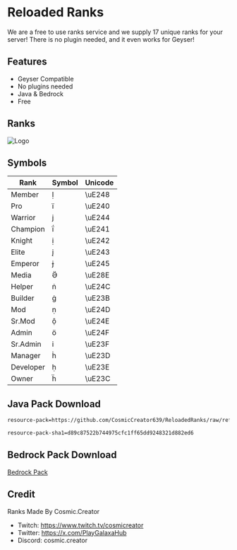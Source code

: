 
#  Reloaded Ranks

We are a free to use ranks service and we supply 17 unique ranks for your server! There is no plugin needed, and it even works for Geyser!




## Features

- Geyser Compatible
- No plugins needed
- Java & Bedrock
- Free


## Ranks
![Logo](https://cdn.discordapp.com/attachments/1284246944163823616/1323015137782923366/ranks_display.png?ex=6772f95d&is=6771a7dd&hm=0043a6f14f901e70aa2e9b9f27c5cb73c9b0871cdadc703f0b26c6bfe4ed5e4a&)

## Symbols

| Rank             | Symbol                                                                | Unicode |
| ----------------- | ------------------------------------------------------------------ | ----------------- |
| Member  |  | \uE248 |
| Pro   |  | \uE240 |
| Warrior  |  | \uE244 |
| Champion   |  | \uE241 |
| Knight  |  | \uE242 |
| Elite   |  | \uE243 |
| Emperor  |  | \uE245 |
| Media  |  | \uE28E |
| Helper   |  | \uE24C |
| Builder   |  | \uE23B |
| Mod   |  | \uE24D |
| Sr.Mod   |  | \uE24E |
| Admin   |  | \uE24F |
| Sr.Admin   |  | \uE23F |
| Manager   |  | \uE23D |
| Developer   |  | \uE23E |
| Owner   |  | \uE23C |



## Java Pack Download
```bash
resource-pack=https://github.com/CosmicCreator639/ReloadedRanks/raw/refs/heads/main/%C2%A7d%C2%A7lReloaded%C2%A76%C2%A7lRanks%C2%A7r%C2%A7f.zip
```
```bash
resource-pack-sha1=d89c87522b744975cfc1ff65dd9248321d882ed6
```
## Bedrock Pack Download
[Bedrock Pack](https://github.com/CosmicCreator639/ReloadedRanks/raw/refs/heads/main/ReloadedRanks.mcpack)

## Credit
Ranks Made By Cosmic.Creator
- Twitch: https://www.twitch.tv/cosmicreator
- Twitter: https://x.com/PlayGalaxaHub
- Discord: cosmic.creator
